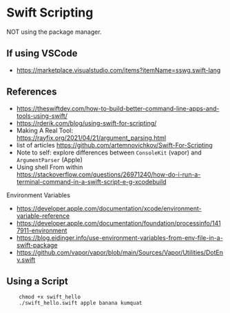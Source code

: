 # Swift Scripting

NOT using the package manager. 

## If using VSCode

- https://marketplace.visualstudio.com/items?itemName=sswg.swift-lang

## References

- https://theswiftdev.com/how-to-build-better-command-line-apps-and-tools-using-swift/
- https://rderik.com/blog/using-swift-for-scripting/
- Making A Real Tool: https://rayfix.org/2021/04/21/argument_parsing.html
- list of articles https://github.com/artemnovichkov/Swift-For-Scripting
- Note to self: explore differences between `ConsoleKit` (vapor) and `ArgumentParser` (Apple)
- Using shell From within https://stackoverflow.com/questions/26971240/how-do-i-run-a-terminal-command-in-a-swift-script-e-g-xcodebuild 

Environment Variables

- https://developer.apple.com/documentation/xcode/environment-variable-reference
- https://developer.apple.com/documentation/foundation/processinfo/1417911-environment
- https://blog.eidinger.info/use-environment-variables-from-env-file-in-a-swift-package  
- https://github.com/vapor/vapor/blob/main/Sources/Vapor/Utilities/DotEnv.swift



## Using a Script

        chmod +x swift_hello 
        ./swift_hello.swift apple banana kumquat
